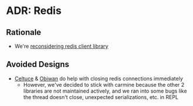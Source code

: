 ADR: Redis
=============

Rationale
---------

- We're [reconsidering redis client library](https://github.com/nilenso/goose/issues/14)

Avoided Designs
---------

- [Celtuce](https://github.com/lerouxrgd/celtuce) & [Obiwan](https://github.com/tolitius/obiwan) do help with closing redis connections immediately
  - However, we've decided to stick with carmine because the other 2 libraries are not maintained actively, and we ran into some bugs like the thread doesn't close, unexpected serializations, etc. in REPL
